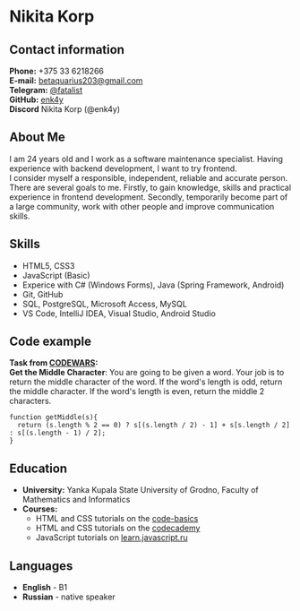 # **Nikita Korp**

## **Contact information**

**Phone:** +375 33 6218266  
**E-mail:** betaquarius203@gmail.com  
**Telegram:** [@fatalist](https://t.me/fatalist)  
**GitHub:** [enk4y](https://github.com/enk4y)  
**Discord** Nikita Korp (@enk4y)

## **About Me**

I am 24 years old and I work as a software maintenance specialist. Having experience with backend development, I want to try frontend.  
I consider myself a responsible, independent, reliable and accurate person.  
There are several goals to me. Firstly, to gain knowledge, skills and practical experience in frontend development. Secondly, temporarily become part of a large community, work with other people and improve communication skills.

## **Skills**

- HTML5, CSS3
- JavaScript (Basic)
- Experice with C# (Windows Forms), Java (Spring Framework, Android)
- Git, GitHub
- SQL, PostgreSQL, Microsoft Access, MySQL
- VS Code, IntelliJ IDEA, Visual Studio, Android Studio

## **Code example**

**Task from [CODEWARS](https://www.codewars.com/):**  
**Get the Middle Character**: You are going to be given a word. Your job is to return the middle character of the word. If the word's length is odd, return the middle character. If the word's length is even, return the middle 2 characters.

```
function getMiddle(s){
  return (s.length % 2 == 0) ? s[(s.length / 2) - 1] + s[s.length / 2] : s[(s.length - 1) / 2];
}
```

## **Education**

- **University:** Yanka Kupala State University of Grodno, Faculty of Mathematics and Informatics
- **Courses:**
  - HTML and CSS tutorials on the [code-basics](https://ru.code-basics.com/)
  - HTML and CSS tutorials on the [codecademy](https://www.codecademy.com/)
  - JavaScript tutorials on [learn.javascript.ru](https://learn.javascript.ru/)

## **Languages**

- **English** - B1
- **Russian** - native speaker
